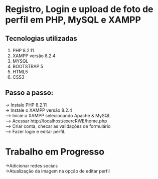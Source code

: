 # Registro, Login e upload de foto de perfil em PHP, MySQL e XAMPP

## Tecnologias utilizadas

1. PHP 8.2.11
2. XAMPP versão 8.2.4
3. MYSQL
4. BOOTSTRAP 5
5. HTML5
6. CSS3

## Passo a passo:

-> Instale PHP 8.2.11 <br>
-> Instale o XAMPP versão 8.2.4 <br>
--> Inicie o XAMPP selecionando Apache & MySQL <br>
--> Acessar http://localhost/exercRWE/home.php <br>
--> Criar conta, checar as validações de formulário <br>
--> Fazer login e editar perfil. <br>


# Trabalho em Progresso

->Adicionar redes sociais <br>
->Atualização da imagem na opção de editar perfil <br>

